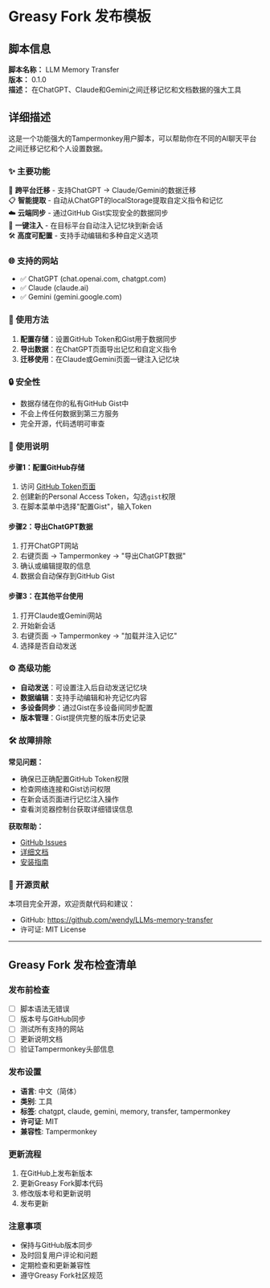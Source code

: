 # Greasy Fork 发布模板

## 脚本信息

**脚本名称：** LLM Memory Transfer  
**版本：** 0.1.0  
**描述：** 在ChatGPT、Claude和Gemini之间迁移记忆和文档数据的强大工具  

## 详细描述

这是一个功能强大的Tampermonkey用户脚本，可以帮助你在不同的AI聊天平台之间迁移记忆和个人设置数据。

### ✨ 主要功能

🔄 **跨平台迁移** - 支持ChatGPT → Claude/Gemini的数据迁移  
📋 **智能提取** - 自动从ChatGPT的localStorage提取自定义指令和记忆  
☁️ **云端同步** - 通过GitHub Gist实现安全的数据同步  
🎯 **一键注入** - 在目标平台自动注入记忆块到新会话  
🛠️ **高度可配置** - 支持手动编辑和多种自定义选项  

### 🌐 支持的网站

- ✅ ChatGPT (chat.openai.com, chatgpt.com)
- ✅ Claude (claude.ai) 
- ✅ Gemini (gemini.google.com)

### 🚀 使用方法

1. **配置存储**：设置GitHub Token和Gist用于数据同步
2. **导出数据**：在ChatGPT页面导出记忆和自定义指令
3. **迁移使用**：在Claude或Gemini页面一键注入记忆块

### 🔒 安全性

- 数据存储在你的私有GitHub Gist中
- 不会上传任何数据到第三方服务
- 完全开源，代码透明可审查

### 📖 使用说明

#### 步骤1：配置GitHub存储
1. 访问 [GitHub Token页面](https://github.com/settings/tokens)
2. 创建新的Personal Access Token，勾选`gist`权限
3. 在脚本菜单中选择"配置Gist"，输入Token

#### 步骤2：导出ChatGPT数据  
1. 打开ChatGPT网站
2. 右键页面 → Tampermonkey → "导出ChatGPT数据"
3. 确认或编辑提取的信息
4. 数据会自动保存到GitHub Gist

#### 步骤3：在其他平台使用
1. 打开Claude或Gemini网站
2. 开始新会话
3. 右键页面 → Tampermonkey → "加载并注入记忆"
4. 选择是否自动发送

### ⚙️ 高级功能

- **自动发送**：可设置注入后自动发送记忆块
- **数据编辑**：支持手动编辑和补充记忆内容  
- **多设备同步**：通过Gist在多设备间同步配置
- **版本管理**：Gist提供完整的版本历史记录

### 🛠️ 故障排除

**常见问题：**
- 确保已正确配置GitHub Token权限
- 检查网络连接和Gist访问权限
- 在新会话页面进行记忆注入操作
- 查看浏览器控制台获取详细错误信息

**获取帮助：**
- [GitHub Issues](https://github.com/wendy/LLMs-memory-transfer/issues)
- [详细文档](https://github.com/wendy/LLMs-memory-transfer)
- [安装指南](https://github.com/wendy/LLMs-memory-transfer/blob/main/docs/INSTALL.md)

### 🤝 开源贡献

本项目完全开源，欢迎贡献代码和建议：
- GitHub: https://github.com/wendy/LLMs-memory-transfer
- 许可证: MIT License

---

## Greasy Fork 发布检查清单

### 发布前检查
- [ ] 脚本语法无错误
- [ ] 版本号与GitHub同步
- [ ] 测试所有支持的网站
- [ ] 更新说明文档
- [ ] 验证Tampermonkey头部信息

### 发布设置
- **语言**: 中文（简体）
- **类别**: 工具
- **标签**: chatgpt, claude, gemini, memory, transfer, tampermonkey
- **许可证**: MIT
- **兼容性**: Tampermonkey

### 更新流程
1. 在GitHub上发布新版本
2. 更新Greasy Fork脚本代码
3. 修改版本号和更新说明
4. 发布更新

### 注意事项
- 保持与GitHub版本同步
- 及时回复用户评论和问题
- 定期检查和更新兼容性
- 遵守Greasy Fork社区规范 